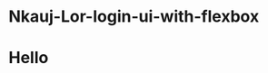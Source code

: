 # Nkauj-Lor-login-ui-with-flexbox
<!DOCTYPE html>
<html lang="en">
<head>
    <meta charset="UTF-8">
    <meta http-equiv="X-UA-Compatible" content="IE=edge">
    <meta name="viewport" content="width=device-width, initial-scale=1.0">
    <link rel="stylesheet" href="login.css">
    <title>Document</title>
</head>
<body>
    <div class="container">
        <div class="card">
            <H1>Hello</H1>
        </div>
    </div>
</body>
</html>
